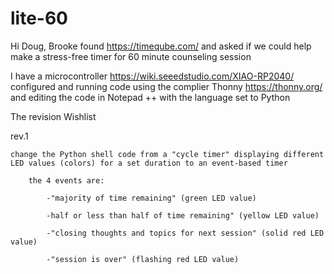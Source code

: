 # lite-60

Hi Doug,
Brooke found https://timeqube.com/ and asked if we could help make a stress-free timer for 60 minute counseling session

I have a microcontroller https://wiki.seeedstudio.com/XIAO-RP2040/ configured and running code 
using the complier Thonny https://thonny.org/
and editing the code in Notepad ++ with the language set to Python

The revision Wishlist

rev.1
	
	change the Python shell code from a "cycle timer" displaying different LED values (colors) for a set duration to an event-based timer
		
		the 4 events are:
			
			-"majority of time remaining" (green LED value)
			
			-half or less than half of time remaining" (yellow LED value)
			
			-"closing thoughts and topics for next session" (solid red LED value)
			
			-"session is over" (flashing red LED value)
